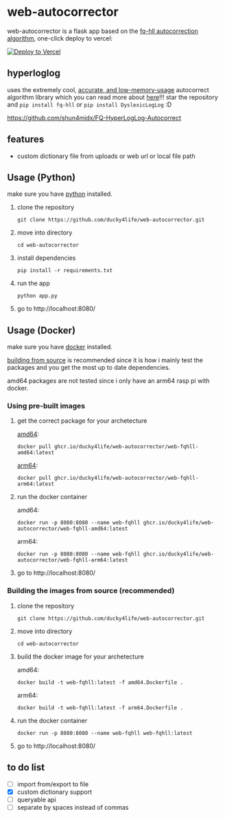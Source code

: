 # web-autocorrector

web-autocorrector is a flask app based on the [fq-hll autocorrection algorithm](https://github.com/shun4midx/FQ-HyperLogLog-Autocorrect), one-click deploy to vercel:

[![Deploy to Vercel](https://vercel.com/button)](https://vercel.com/import/project?template=https://github.com/ducky4life/web-autocorrector)

## hyperloglog

uses the extremely cool, [accurate, and low-memory-usage](https://github.com/shun4midx/FQ-HyperLogLog-Autocorrect/tree/main/fq_hll_py#results) autocorrect algorithm library which you can read more about [here](https://github.com/shun4midx/FQ-HyperLogLog-Autocorrect)!!! star the repository and `pip install fq-hll` or `pip install DyslexicLogLog` :D

https://github.com/shun4midx/FQ-HyperLogLog-Autocorrect

## features

- custom dictionary file from uploads or web url or local file path

## Usage (Python)

make sure you have [python](https://www.python.org/downloads/) installed.

1. clone the repository
   ```
   git clone https://github.com/ducky4life/web-autocorrector.git
   ```
2. move into directory
   ```
   cd web-autocorrector
   ```
3. install dependencies
   ```
   pip install -r requirements.txt
   ```
4. run the app
   ```
   python app.py
   ```
5. go to http://localhost:8080/

## Usage (Docker)

make sure you have [docker](https://www.docker.com) installed.

[building from source](https://github.com/ducky4life/web-autocorrector#building-the-images-from-source-recommended) is recommended since it is how i mainly test the packages and you get the most up to date dependencies.

amd64 packages are not tested since i only have an arm64 rasp pi with docker.

### Using pre-built images

1. get the correct package for your archetecture

   [amd64](https://github.com/ducky4life/web-autocorrector/pkgs/container/web-autocorrector%2Fweb-fqhll-amd64):
   ```
   docker pull ghcr.io/ducky4life/web-autocorrector/web-fqhll-amd64:latest
   ```
   [arm64](https://github.com/ducky4life/web-autocorrector/pkgs/container/web-autocorrector%2Fweb-fqhll-arm64):
   ```
   docker pull ghcr.io/ducky4life/web-autocorrector/web-fqhll-arm64:latest
   ```
2. run the docker container

   amd64:
   ```
   docker run -p 8080:8080 --name web-fqhll ghcr.io/ducky4life/web-autocorrector/web-fqhll-amd64:latest
   ```
   arm64:
   ```
   docker run -p 8080:8080 --name web-fqhll ghcr.io/ducky4life/web-autocorrector/web-fqhll-arm64:latest
   ```
3. go to http://localhost:8080/

### Building the images from source (recommended)

1. clone the repository
   ```
   git clone https://github.com/ducky4life/web-autocorrector.git
   ```
2. move into directory
   ```
   cd web-autocorrector
   ```
3. build the docker image for your archetecture

   amd64:
   ```
   docker build -t web-fqhll:latest -f amd64.Dockerfile .
   ```
   arm64:
   ```
   docker build -t web-fqhll:latest -f arm64.Dockerfile .
   ```
4. run the docker container
   ```
   docker run -p 8080:8080 --name web-fqhll web-fqhll:latest
   ```
5. go to http://localhost:8080/


## to do list

- [ ] import from/export to file
- [x] custom dictionary support
- [ ] queryable api
- [ ] separate by spaces instead of commas
